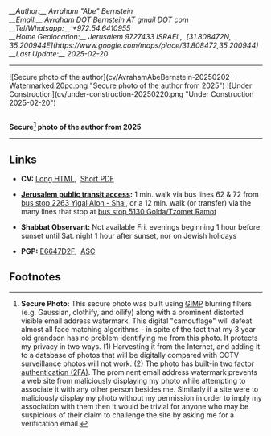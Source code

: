 <address markdown="1">
__Author:__ Avraham "Abe" Bernstein
<br/>__Email:__ Avraham DOT Bernstein AT gmail DOT com
<br/>__Tel/Whatsapp:__ +972.54.6410955
<br/>__Home Geolocation:__ Jerusalem 9727433 ISRAEL,&nbsp;&nbsp;[31.808472N, 35.200944E](https://www.google.com/maps/place/31.808472,35.200944)
<br/>__Last Update:__ 2025-02-20
</address>

<table markdown="1">
<hr>
<hd>
![Secure photo of the author](cv/AvrahamAbeBernstein-20250202-Watermarked.20pc.png "Secure photo of the author from 2025")
</hd>
<hd>
![Under Construction](cv/under-construction-20250220.png "Under Construction 2025-02-20")
</hd>
</hr>
</table>

__Secure[^secure] photo of the author from 2025__

---

## Links

*  __CV:__ [Long HTML](cv/AvrahamAbeBernstein-CV.html),&nbsp;&nbsp;[Short PDF](cv/AvrahamAbeBernstein-CV.pdf)

* __[Jerusalem public transit access](https://moovitapp.com/index/en/public_transit-Jerusalem-Israel-site_21889814-1):__ 1 min. walk via bus lines 62 & 72 from [bus stop 2263 Yigal Alon - Shai](https://www.google.com/maps/place/%D7%99%D7%92%D7%90%D7%9C+%D7%90%D7%9C%D7%95%D7%9F%2F%D7%A9''%D7%99%E2%80%AD/@31.8084194,35.200695,18.75z/data=!4m5!3m4!1s0x1502d611ce627b0d:0x85b254a042ae21b9!8m2!3d31.8089172!4d35.2007217?hl=en-US), or a 12 min. walk (or transfer) via the many lines that stop at [bus stop 5130 Golda/Tzomet Ramot](https://www.google.com/maps/place/Ramot+Junction%2FGolda/@31.8088152,35.2036742,18z/data=!4m5!3m4!1s0x1502d6055edc8dc9:0x9d0c1ea988bd94c2!8m2!3d31.8096483!4d35.2040617?hl=en-US)

* __Shabbat Observant:__ Not available Fri. evenings beginning 1 hour before sunset until Sat. night 1 hour after sunset, nor on Jewish holidays

* __PGP:__ [E6647D2F](https://pgp.mit.edu/pks/lookup?op=vindex&search=0x86EFCDAEE6647D2F),&nbsp;&nbsp;[ASC](https://www.avrahambernstein.com/AvrahamBernstein.asc)

## Footnotes

[^secure]: __Secure Photo:__ This secure photo was built using [GIMP](https://www.gimp.org/) blurring filters (e.g. Gaussian, clothify, and oilify) along with a prominent distorted visible email address watermark. This digital "camouflage" will defeat almost all face matching algorithms - in spite of the fact that my 3 year old grandson has no problem identifying me from this photo. It protects my privacy in two ways. (1) Harvesting it from the Internet, and adding it to a database of photos that will be digitally compared with CCTV surveillance photos will not work. (2) The photo has built-in [two factor authentication (2FA)](https://en.wikipedia.org/wiki/Multi-factor_authentication). The prominent email address watermark prevents a web site from maliciously displaying my photo while attempting to associate it with any other person besides me. Similarly if a site were to maliciously display my photo without my permission in order to imply my association with them then it would be trivial for anyone who may be suspicious of their claim to challenge the site by asking me for a verification email.
